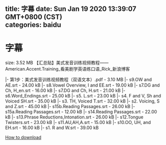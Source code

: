 
title: 字幕
date: Sun Jan 19 2020 13:39:07 GMT+0800 (CST)    
categories: baidu
---

# 字幕
size: 3.52 MB
 【汇总贴】美式发音训练视频教程——American.Accent.Training_看美剧学英语练口语_Rick_新浪博客
 
|- 第1步：美式发音训练视频教程（双语文本）.pdf - 3.10 MB
|- s9.OW and AE.srt - 24.00 kB
|- s8.Vowel Overview, I and EE.srt - 19.00 kB
|- s7.DG and Ch, H_en.srt - 16.00 kB
|- s7.DG and Ch, H.srt - 21.00 kB
|- s6.Word_Endings.srt - 25.00 kB
|- s5. L.srt - 23.00 kB
|- s4. F and V, Sh and Voiced SH.srt - 35.00 kB
|- s3. TH, Voiced T.srt - 32.00 kB
|- s2. Voicing, S and Z.srt - 45.00 kB
|- s15b.Reading Passages.srt - 26.00 kB
|- s15a.Reading Passages.srt - 12.00 kB
|- s14.Reading Passages.srt - 22.00 kB
|- s13.Phrase Reductions,Intonation.srt - 26.00 kB
|- s12.Tongue Twisters.srt - 23.00 kB
|- s11.AU,AH,A.srt - 15.00 kB
|- s10.OO, UH, and EH.srt - 16.00 kB
|- s1. R and W.srt - 39.00 kB

[How to download](https://bpcam.bemobtrk.com/go/2ceec3aa-1ca2-46d6-b9ff-aaa5c184517c?jno=2139)